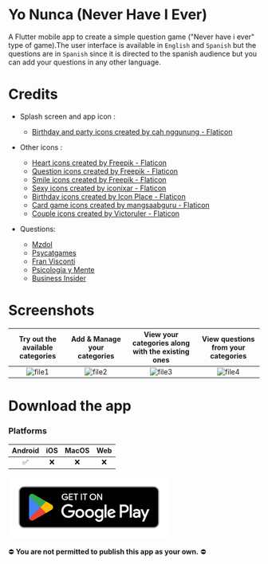 # Yo Nunca (Never Have I Ever)

A Flutter mobile app to create a simple question game ("Never have i ever" type of game).The user interface is available in `English` and ``Spanish``
but the questions are in ``Spanish`` since it is directed to the spanish audience but you can add your questions in any other language.

# Credits
- Splash screen and app icon :
  - [Birthday and party icons created by cah nggunung - Flaticon](https://www.flaticon.com/free-icons/birthday-and-party)

- Other icons :
  - [Heart icons created by Freepik - Flaticon](https://www.flaticon.com/free-icons/heart)
  - [Question icons created by Freepik - Flaticon](https://www.flaticon.com/free-icons/question)
  - [Smile icons created by Freepik - Flaticon](https://www.flaticon.com/free-icons/smile)
  - [Sexy icons created by iconixar - Flaticon](https://www.flaticon.com/free-icons/sexy)
  - [Birthday icons created by Icon Place - Flaticon](https://www.flaticon.com/free-icons/birthday)
  - [Card game icons created by mangsaabguru - Flaticon](https://www.flaticon.com/free-icons/card-game)
  - [Couple icons created by Victoruler - Flaticon](https://www.flaticon.com/free-icons/couple)

- Questions:
  - [Mzdol](https://www.mdzol.com/sociedad/2021/3/10/yo-nunca-70-ideas-de-preguntas-para-jugar-con-tus-amigos-144225.html)
  - [Psycatgames](https://psycatgames.com/es/magazine/party-games/never-ever/)
  - [Fran Visconti](https://www.instagram.com/franvisconti)
  - [Psicología y Mente](https://psicologiaymente.com/miscelanea/preguntas-yo-nunca)
  - [Business Insider](https://www.businessinsider.es/67-preguntas-picantes-hacerle-novio-novia-1076687)

# Screenshots
  Try out the available categories | Add & Manage your categories | View your categories along with the existing ones | View questions from your categories
  |:--------------------------:|:-----------------------------:|:-----------------------------------------:|:----------------------------------:|
  ![file1](https://user-images.githubusercontent.com/90214727/229649194-2e78e4fe-4dc7-4b25-9e57-cde88421b987.png) | ![file2](https://user-images.githubusercontent.com/90214727/229649185-a9d723c5-dcd2-430d-ab84-46cb906fa64f.png) | ![file3](https://user-images.githubusercontent.com/90214727/229649188-960181a1-3b5d-4677-9591-b04ea77cb518.png) | ![file4](https://user-images.githubusercontent.com/90214727/229649193-b397902c-c930-47e1-9116-30e68e6dfb15.png)

# Download the app
  ### Platforms

  | Android | iOS | MacOS | Web |
  | :-----: | :-: | :---: | :-: |
  |   ✅    | ❌  |  ❌   | ❌  |
  
 <a href='https://play.google.com/store/apps/details?id=com.devdaumienebi.yonunca' target="_blank"><img alt='Get it on Google Play' src='assets/images/google-play-badge.png'/></a>
 
⛔️ **You are not permitted to publish this app as your own.** ⛔️
